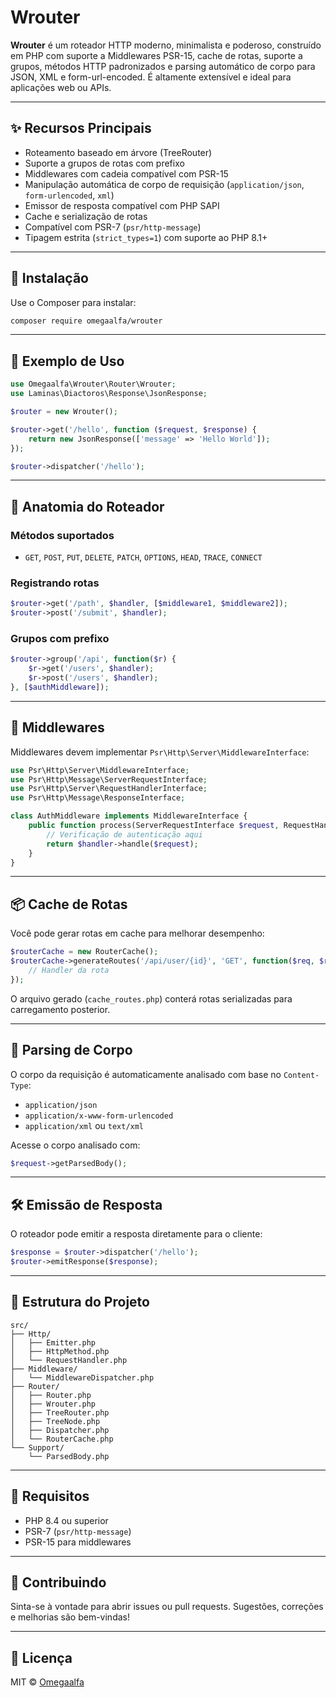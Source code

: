# Wrouter

**Wrouter** é um roteador HTTP moderno, minimalista e poderoso, construído em PHP com suporte a Middlewares PSR-15, cache de rotas, suporte a grupos, métodos HTTP padronizados e parsing automático de corpo para JSON, XML e form-url-encoded. É altamente extensível e ideal para aplicações web ou APIs.

---

## ✨ Recursos Principais

- Roteamento baseado em árvore (TreeRouter)
- Suporte a grupos de rotas com prefixo
- Middlewares com cadeia compatível com PSR-15
- Manipulação automática de corpo de requisição (`application/json`, `form-urlencoded`, `xml`)
- Emissor de resposta compatível com PHP SAPI
- Cache e serialização de rotas
- Compatível com PSR-7 (`psr/http-message`)
- Tipagem estrita (`strict_types=1`) com suporte ao PHP 8.1+

---

## 🚀 Instalação

Use o Composer para instalar:

```bash
composer require omegaalfa/wrouter
```

---

## 🔧 Exemplo de Uso

```php
use Omegaalfa\Wrouter\Router\Wrouter;
use Laminas\Diactoros\Response\JsonResponse;

$router = new Wrouter();

$router->get('/hello', function ($request, $response) {
    return new JsonResponse(['message' => 'Hello World']);
});

$router->dispatcher('/hello');
```

---

## 🧠 Anatomia do Roteador

### Métodos suportados

- `GET`, `POST`, `PUT`, `DELETE`, `PATCH`, `OPTIONS`, `HEAD`, `TRACE`, `CONNECT`

### Registrando rotas

```php
$router->get('/path', $handler, [$middleware1, $middleware2]);
$router->post('/submit', $handler);
```

### Grupos com prefixo

```php
$router->group('/api', function($r) {
    $r->get('/users', $handler);
    $r->post('/users', $handler);
}, [$authMiddleware]);
```

---

## 🧩 Middlewares

Middlewares devem implementar `Psr\Http\Server\MiddlewareInterface`:

```php
use Psr\Http\Server\MiddlewareInterface;
use Psr\Http\Message\ServerRequestInterface;
use Psr\Http\Server\RequestHandlerInterface;
use Psr\Http\Message\ResponseInterface;

class AuthMiddleware implements MiddlewareInterface {
    public function process(ServerRequestInterface $request, RequestHandlerInterface $handler): ResponseInterface {
        // Verificação de autenticação aqui
        return $handler->handle($request);
    }
}
```

---

## 📦 Cache de Rotas

Você pode gerar rotas em cache para melhorar desempenho:

```php
$routerCache = new RouterCache();
$routerCache->generateRoutes('/api/user/{id}', 'GET', function($req, $res) {
    // Handler da rota
});
```

O arquivo gerado (`cache_routes.php`) conterá rotas serializadas para carregamento posterior.

---

## 🧪 Parsing de Corpo

O corpo da requisição é automaticamente analisado com base no `Content-Type`:

- `application/json`
- `application/x-www-form-urlencoded`
- `application/xml` ou `text/xml`

Acesse o corpo analisado com:

```php
$request->getParsedBody();
```

---

## 🛠️ Emissão de Resposta

O roteador pode emitir a resposta diretamente para o cliente:

```php
$response = $router->dispatcher('/hello');
$router->emitResponse($response);
```

---

## 📁 Estrutura do Projeto

```
src/
├── Http/
│   ├── Emitter.php
│   ├── HttpMethod.php
│   └── RequestHandler.php
├── Middleware/
│   └── MiddlewareDispatcher.php
├── Router/
│   ├── Router.php
│   ├── Wrouter.php
│   ├── TreeRouter.php
│   ├── TreeNode.php
│   ├── Dispatcher.php
│   └── RouterCache.php
└── Support/
    └── ParsedBody.php
```

---

## 📜 Requisitos

- PHP 8.4 ou superior
- PSR-7 (`psr/http-message`)
- PSR-15 para middlewares

---

## 🤝 Contribuindo

Sinta-se à vontade para abrir issues ou pull requests.
Sugestões, correções e melhorias são bem-vindas!

---

## 🪪 Licença

MIT © [Omegaalfa](https://github.com/omegaalfa)
